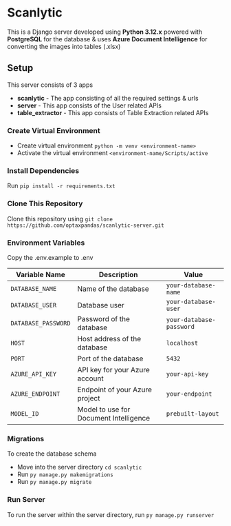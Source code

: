 # Scanlytic
This is a Django server developed using **Python 3.12.x** powered with **PostgreSQL** for the database & uses **Azure Document Intelligence** for converting the images into tables (.xlsx)

## Setup
This server consists of 3 apps
- **scanlytic** - The app consisting of all the required settings & urls
- **server** - This app consists of the User related APIs
- **table_extractor** - This app consists of Table Extraction related APIs

### Create Virtual Environment
- Create virtual environment `python -m venv <environment-name>`
- Activate the virtual environment `<environment-name/Scripts/active`

### Install Dependencies
Run `pip install -r requirements.txt`

### Clone This Repository
Clone this repository using `git clone https://github.com/optaxpandas/scanlytic-server.git`

### Environment Variables
Copy the .env.example to .env


| Variable Name       | Description                            | Value                    |
| ------------------- | -------------------------------------- | ------------------------ |
| `DATABASE_NAME`     | Name of the database                   | `your-database-name`     |
| `DATABASE_USER`     | Database user                          | `your-database-user`     |
| `DATABASE_PASSWORD` | Password of the database               | `your-database-password` |
| `HOST`              | Host address of the database           | `localhost`              |
| `PORT`              | Port of the database                   | `5432`                   |
| `AZURE_API_KEY`     | API key for your Azure account         | `your-api-key`           |
| `AZURE_ENDPOINT`    | Endpoint of your Azure project         | `your-endpoint`          |
| `MODEL_ID`          | Model to use for Document Intelligence | `prebuilt-layout`        |


### Migrations
To create the database schema 
- Move into the server directory `cd scanlytic`
- Run `py manage.py makemigrations`
- Run `py manage.py migrate`

### Run Server
To run the server within the server directory, run `py manage.py runserver`
